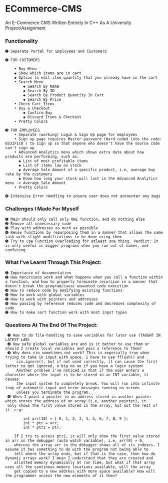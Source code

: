 # ECommerce-CMS #
An E-Commerce CMS Written Entirely In C++ As A University Project/Assignment

### Functionality ### 
```
➊ Separate Portal for Employees and Customers

➋ FOR CUSTOMERS

	• Buy Menu
    ◆ Show which items are in cart
    ◆ Option to edit item quantity that you already have in the cart
	• Search Menu
		◆ Search By Name
		◆ Search By ID
		◆ Search By Product Quantity In Cart
		◆ Search By Price
	• Check Cart Items
	• Buy & Checkout
		◆ Confirm Buy
		◆ Discard Items & Checkout
	• Pretty Colors
 
➌ FOR EMPLOYEES
	• Separate (working) Login & Sign Up page for employees
	• Sign up page requires Master password (Hard coded into the code: 8531F1C0 ) to sign up so that anyone who doesn't have the source code can't sign up
	• Advanced Analytics menu which shows extra data about how products are performing, such as:
	  ◆ List of most profitable items
	  ◆ List of items low on stock
	  ◆ Average Sale Amount of a specific product, i.e, average buy rate by the customers 
	  ◆ Know how long your stock will last in the Advanced Analytics menu -> Average Sale Amount
	• Pretty Colors

➍ Extensive Error Handling to ensure user does not encounter any bugs
```
### Challenges I Made For Myself ###
	➊ Main should only call only ONE function, and do nothing else
	➋ Remove all unnecessary code 
	➌ Play with addresses as much as possible
	➍ Reuse functions by repurposing them in a manner that allows the same task with slight modifications to be done using them
	➎ Try to use Function Overloading for atleast one thing. Verdict: It is only useful in bigger programs when you run out of names, and confusing 

### What I've Learnt Through This Project: ###
	➊ Importance of documentation
	➋ How Recursions work and what happens when you call a function within a function, and how to properly terminate recursion in a manner that doesn't break the program/cause unwanted code execution
	➌ How to reduce code by modifying existing functions
	➍ How to work with global variables
	➎ How to work with pointers and addresses
	➏ How passing by reference reduces code and decreases complexity of code
	➐ How to make sort function work with most input types

### Questions At The End Of The Project: ###
	 ➊ How to do file-handling to save variables for later use (TAUGHT IN LATEST LAB)
	 ➋ How safe global variables are and is it better to use them or should I create local variables and pass a reference to them?
	 ➌ Why does cin sometimes not work? This is expecially true when trying to take in input with space. I have to use fflush() and
		 cin.ignore(), but if not used correctly, it can cause the first letter to get ignored, a big no no if you have a login system!
		 Another problem I've noticed is that if the user enters a character where the input is to be stored in an INT variable, it causes
		 the input system to completely break. You will run into infinite loop of automatic input and error messages running on screen
		 unless you terminate the program.
	 ➍ When I point a pointer to an address stored in another pointer which stores the address of an array (i.e, another pointer), it 
	 only shows the first value stored in the array, but not the rest of it. e.g:
	 		
			int arr[10] = { 0, 1, 2, 3, 4, 5, 6, 7, 8, 9 };
			int * ptr = arr;
			int * ptr2 = ptr;
			
		If I try to access ptr2, it will only show the first value stored in arr in the debugger (auto watch variable), i.e, arr[0] = 0,
		whereas the array arr in the debugger shows all of its indexes. I assume it has something to do with the program not being able to
		tell where the array ends, but if that is the case, then how do dynamic arrays work? I mean I understand that they are created and
		allotted memory dynamically at run time, but what if that array uses all the continous memory locations available, will the array
		get copied to a new address with more space available? How will the programmer access the new elements of it then?
